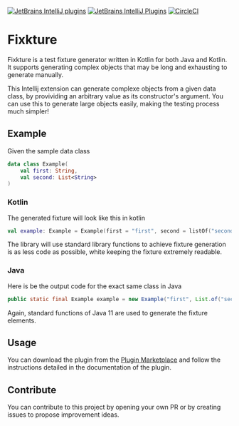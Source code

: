 [![JetBrains IntelliJ plugins](https://img.shields.io/jetbrains/plugin/d/15520?logo=Intellij%20IDEA&style=for-the-badge)](https://plugins.jetbrains.com/plugin/15520-fixkture)
[![JetBrains IntelliJ Plugins](https://img.shields.io/jetbrains/plugin/v/15520?label=PLUGIN&logo=IntelliJ%20IDEA&style=for-the-badge)](https://plugins.jetbrains.com/plugin/15520-fixkture)
[![CircleCI](https://img.shields.io/circleci/build/github/pelletier197/Fixkture?label=Circle%20CI&logo=circleci&style=for-the-badge)](https://app.circleci.com/pipelines/github/pelletier197/Fixkture)

# Fixkture
Fixkture is a test fixture generator written in Kotlin for both Java and Kotlin. It supports generating complex objects that may be long and exhausting to generate manually.

This Intellij extension can generate complexe objects from a given data class, by provividing an arbitrary value as its constructor's argument. You can use this to generate large objects easily, making the testing process much simpler! 

## Example
Given the sample data class
```kotlin
data class Example(
    val first: String,
    val second: List<String>
)
```

### Kotlin
The generated fixture will look like this in kotlin
```kotlin
val example: Example = Example(first = "first", second = listOf("second"))
```
The library will use standard library functions to achieve fixture generation is as less code as possible, white keeping the fixture extremely readable.

### Java
Here is be the output code for the exact same class in Java
```java
public static final Example example = new Example("first", List.of("second"));
```
Again, standard functions of Java 11 are used to generate the fixture elements.

## Usage
You can download the plugin from the [Plugin Marketplace](https://plugins.jetbrains.com/plugin/15520-fixkture) and follow the instructions detailed in the documentation of the plugin.

## Contribute
You can contribute to this project by opening your own PR or by creating issues to propose improvement ideas. 
